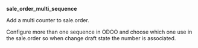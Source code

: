 **sale_order_multi_sequence**

Add a multi counter to sale.order.

Configure more than one sequence in ODOO and choose which one use in the
sale.order so when change draft state the number is associated.
